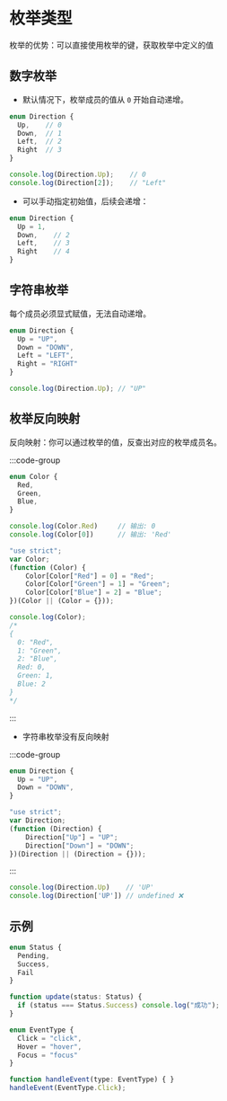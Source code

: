 # 枚举类型

枚举的优势：可以直接使用枚举的键，获取枚举中定义的值

## 数字枚举

- 默认情况下，枚举成员的值从 `0` 开始自动递增。

```ts
enum Direction {
  Up,    // 0
  Down,  // 1
  Left,  // 2
  Right  // 3
}

console.log(Direction.Up);    // 0
console.log(Direction[2]);    // "Left"

```

- 可以手动指定初始值，后续会递增： 

```ts
enum Direction {
  Up = 1,
  Down,    // 2
  Left,    // 3
  Right    // 4
}

```

## 字符串枚举

每个成员必须显式赋值，无法自动递增。

```ts
enum Direction {
  Up = "UP",
  Down = "DOWN",
  Left = "LEFT",
  Right = "RIGHT"
}

console.log(Direction.Up); // "UP"

```

##  枚举反向映射

反向映射：你可以通过枚举的值，反查出对应的枚举成员名。

:::code-group

```ts [编译前]
enum Color {
  Red,
  Green,
  Blue,
}

console.log(Color.Red)     // 输出: 0
console.log(Color[0])      // 输出: 'Red'

```

```ts [编译后]
"use strict";
var Color;
(function (Color) {
    Color[Color["Red"] = 0] = "Red";
    Color[Color["Green"] = 1] = "Green";
    Color[Color["Blue"] = 2] = "Blue";
})(Color || (Color = {}));

console.log(Color);  
/*
{
  0: "Red",
  1: "Green",
  2: "Blue",
  Red: 0,
  Green: 1,
  Blue: 2
}
*/

```



:::



- 字符串枚举没有反向映射

:::code-group

```ts [编译前]
enum Direction {
  Up = "UP",
  Down = "DOWN",
}

```



```ts [编译后]
"use strict";
var Direction;
(function (Direction) {
    Direction["Up"] = "UP";
    Direction["Down"] = "DOWN";
})(Direction || (Direction = {}));

```



:::

```ts
console.log(Direction.Up)    // 'UP'
console.log(Direction['UP']) // undefined ❌
```



## 示例

```ts
enum Status {
  Pending,
  Success,
  Fail
}

function update(status: Status) {
  if (status === Status.Success) console.log("成功");
}

```

```ts
enum EventType {
  Click = "click",
  Hover = "hover",
  Focus = "focus"
}

function handleEvent(type: EventType) { }
handleEvent(EventType.Click);

```

